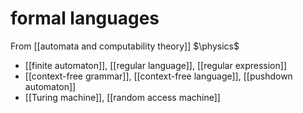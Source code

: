 # formal languages
From [[automata and computability theory]]
$\physics$
- [[finite automaton]], [[regular language]], [[regular expression]]
- [[context-free grammar]], [[context-free language]], [[pushdown automaton]]
- [[Turing machine]], [[random access machine]]